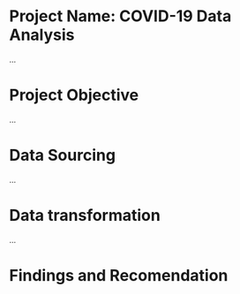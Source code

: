 # Project Name: COVID-19 Data Analysis

...
# Project Objective


...
# Data Sourcing


...
# Data transformation


...
# Findings and Recomendation
